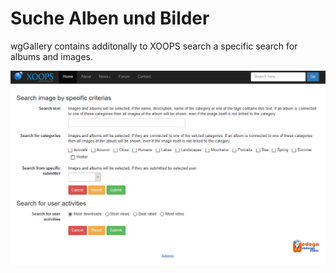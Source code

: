 # Suche Alben und Bilder

wgGallery contains additonally to XOOPS search a specific search for albums and images.

![](../../.gitbook/assets/search1.png)

